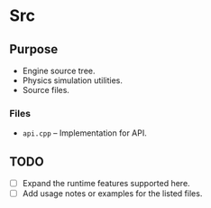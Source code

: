 # Src

## Purpose
- Engine source tree.
- Physics simulation utilities.
- Source files.

### Files
- `api.cpp` – Implementation for API.

## TODO
- [ ] Expand the runtime features supported here.
- [ ] Add usage notes or examples for the listed files.
